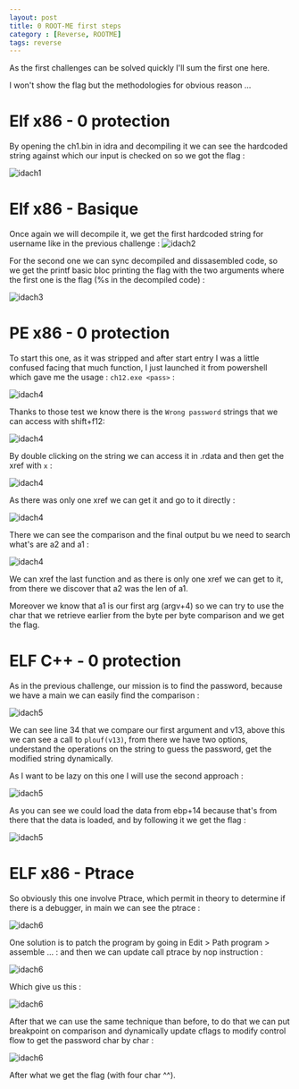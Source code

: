 ```yaml
---
layout: post
title: 0 ROOT-ME first steps
category : [Reverse, ROOTME]
tags: reverse
---
```


As the first challenges can be solved quickly I'll sum the first one here.

I won't show the flag but the methodologies for obvious reason ...

# Elf x86 - 0 protection

By opening the ch1.bin in idra and decompiling it we can see the hardcoded string against which our input is checked on so we got the flag :

![idach1](assets/images/rootme/idach1.png)

# Elf x86 - Basique

Once again we will decompile it, we get the first hardcoded string for username like in the previous challenge :
![idach2](assets/images/rootme/idach2.png)

For the second one we can sync decompiled and dissasembled code, so we get the printf basic bloc printing the flag with the two arguments where the first one is the flag (%s in the decompiled code) :

![idach3](assets/images/rootme/idach3.png)

# PE x86 - 0 protection

To start this one, as it was stripped and after start entry I was a little confused facing that much function, I just launched it from powershell which gave me the usage : `ch12.exe <pass>` :

![idach4](assets/images/rootme/idachch4-1.png)

Thanks to those test we know there is the `Wrong password` strings that we can access with shift+f12:

![idach4](assets/images/rootme/idachch4-2.png)

By double clicking on the string we can access it in .rdata and then get the xref with `x` :

![idach4](assets/images/rootme/idachch4-3.png)

As there was only one xref we can get it and go to it directly :

![idach4](assets/images/rootme/idachch4-4.png)

There we can see the comparison and the final output bu we need to search what's are a2 and a1 :

![idach4](assets/images/rootme/idachch4-5.png)

We can xref the last function and as there is only one xref we can get to it, from there we discover that a2 was the len of a1.

Moreover we know that a1 is our first arg (argv+4) so we can try to use the char that we retrieve earlier from the byte per byte comparison and we get the flag.

# ELF C++ - 0 protection 

As in the previous challenge, our mission is to find the password, because we have a main we can easily find the comparison : 

![idach5](assets/images/rootme/idachch5-1.png)

We can see line 34 that we compare our first argument and v13, above this we can see a call to `plouf(v13)`, from there we have two options, understand the operations on the string to guess the password, get the modified string dynamically.

As I want to be lazy on this one I will use the second approach :

![idach5](assets/images/rootme/idachch5-2.png)

As you can see we could load the data from ebp+14 because that's from there that the data is loaded, and by following it we get the flag :

![idach5](assets/images/rootme/idachch5-3.png)

# ELF x86 - Ptrace

So obviously this one involve Ptrace, which permit in theory to determine if there is a debugger, in main we can see the ptrace :

![idach6](assets/images/rootme/idachch6-1.png)

One solution is to patch the program by going in Edit > Path program > assemble ... : and then we can update call ptrace by nop instruction :

![idach6](assets/images/rootme/idachch6-2.png)

Which give us this :

![idach6](assets/images/rootme/idachch6-3.png)

After that we can use the same technique than before, to do that we can put breakpoint on comparison and dynamically update cflags to modify control flow to get the password char by char :

![idach6](assets/images/rootme/idachch6-4.png)

After what we get the flag (with four char ^^).

